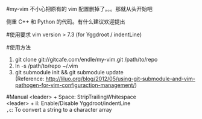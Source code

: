 #my-vim
不小心把原有的 vim 配置删掉了。。。那就从头开始吧

侧重 C++ 和 Python 的代码。有什么建议欢迎提出

#使用要求
vim version > 7.3 (for  Yggdroot / indentLine)

#使用方法
1. git clone git://gitcafe.com/endle/my-vim.git /path/to/repo  
2. ln -s /path/to/repo  ~/.vim  
3. git submodule init && git submodule update  
(Reference: <http://liluo.org/blog/2012/05/using-git-submodule-and-vim-pathogen-for-vim-configuraction-management/>)

#Manual
\<leader\> + Space: StripTrailingWhitespace  
\<leader\> + il: Enable/Disable Yggdroot/indentLine  
`,c`: To convert a string to a character array
